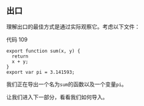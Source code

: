 ## 出口

理解出口的最佳方式是通过实际观察它。考虑以下文件：

代码 109

```
export function sum(x, y) {
  return
  x + y;
}
export var pi = 3.141593; 

```

我们正在导出一个名为`sum`的函数以及一个变量`pi`。

让我们进入下一部分，看看我们如何导入。